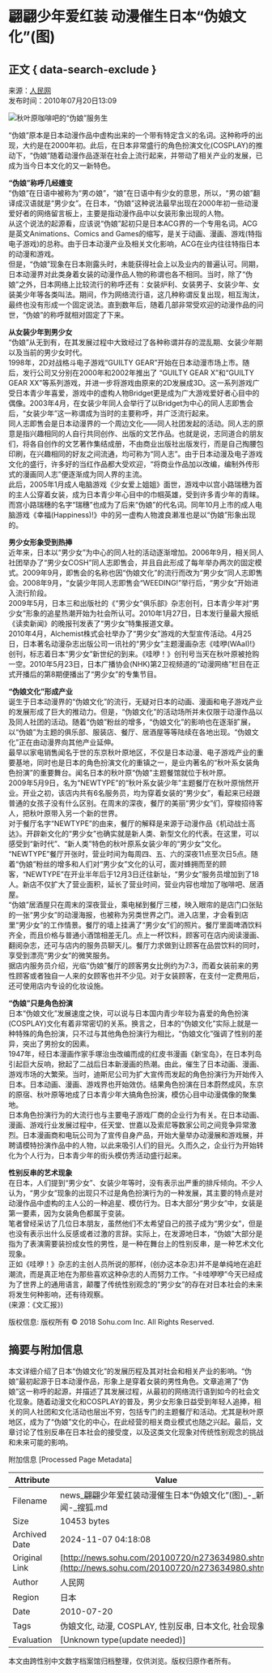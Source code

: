 # 翩翩少年爱红装 动漫催生日本“伪娘文化”(图)

## 正文 { data-search-exclude }


来源：[人民网](https://world.people.com.cn/GB/12196519.html)  
发布时间：2010年07月20日13:09

![秋叶原咖啡吧的“伪娘”服务生](https://photocdn.sohu.com/20100720/Img273634981.jpg)

“伪娘”原本是日本动漫作品中虚构出来的一个带有特定含义的名词。这种称呼的出现，大约是在2000年初。此后，在日本非常盛行的角色扮演文化(COSPLAY)的推动下，“伪娘”随着动漫作品逐渐在社会上流行起来，并带动了相关产业的发展，已成为当今日本文化的又一新特色。

**“伪娘”称呼几经嬗变**  
“伪娘”在日语中被称为“男の娘”，“娘”在日语中有少女的意思，所以，“男の娘”翻译成汉语就是“男少女”。在日本，“伪娘”这种说法最早出现在2000年初一些动漫爱好者的网络留言板上，主要是指动漫作品中以女装形象出现的人物。  
从这个说法的起源看，应该说“伪娘”起初只是日本ACG界的一个专用名词。ACG是英文Animations、Comics and Games的缩写，是关于动画、漫画、游戏(特指电子游戏)的总称。由于日本动漫产业及相关文化影响，ACG在业内往往特指日本的动漫和游戏。  
但是，“伪娘”现象在日本刚露头时，未能获得社会上以及业内的普遍认可。同期，日本动漫界对此类身着女装的动漫作品人物的称谓也各不相同。当时，除了“伪娘”之外，日本网络上比较流行的称呼还有：女装炉利、女装男子、女装少年、女装美少年等各类叫法。期间，作为网络流行语，这几种称谓反复出现，相互淘汰，最终也没有形成一个固定说法。直到数年后，随着几部非常受欢迎的动漫作品的问世，“伪娘”的称呼就相对固定了下来。

**从女装少年到男少女**  
“伪娘”从无到有，在其发展过程中大致经过了各种称谓并存的混乱期、女装少年期以及当前的男少女时代。  
1998年，2D对战格斗电子游戏“GUILTY GEAR”开始在日本动漫市场上市。随后，发行公司又分别在2000年和2002年推出了 “GUILTY GEAR X”和“GUILTY GEAR XX”等系列游戏，并进一步将游戏由原来的2D发展成3D。这一系列游戏广受日本青少年喜爱，游戏中的虚构人物Bridget更是成为广大游戏爱好者心目中的偶像。2003年4月，在女装少年同人会举行了以Bridget为中心的同人志即售会后，“女装少年”这一称谓成为当时的主要称呼，并广泛流行起来。  
同人志即售会是日本动漫界的一个周边文化——同人社团发起的活动。同人志的原意是指兴趣相同的人自行共同创作、出版的文艺作品。也就是说，志同道合的朋友们，将各自创作的文艺著作集结成册，不由商业出版社出版发行，而是自己掏腰包印刷，在兴趣相同的好友之间流通，均可称为“同人志”。由于日本动漫及电子游戏文化的盛行，许多好的当红作品都大受欢迎，“将商业作品加以改编，编制外传形式的漫画同人志”便逐渐成为同人界的主流。  
此后，2005年1月成人电脑游戏《少女爱上姐姐》面世，游戏中以宫小路瑞穗为首的主人公穿着女装，成为日本青少年心目中的巾帼英雄，受到许多青少年的青睐。而宫小路瑞穗的名字“瑞穗”也成为了后来“伪娘”的代名词。同年10月上市的成人电脑游戏《幸福(Happiness)!》中的另一虚构人物渡良濑准也是以“伪娘”形象出现的。

**男少女形象受到热捧**  
近年来，日本以“男少女”为中心的同人社的活动逐渐增加。2006年9月，相关同人社团举办了“男少女COSH”同人志即售会，并且自此形成了每年举办两次的固定模式。2009年9月，即售会的名称也因“伪娘文化”的流行而改为“男少女”同人志即售会。2008年9月，“女装少年同人志即售会“WEEDING!”举行后，“男少女”开始进入流行阶段。  
2009年5月，日本三和出版社的《“男少女”俱乐部》杂志创刊，日本青少年对“男少女”形象的追星热潮开始为社会所认可。2010年1月27日，日本发行量最大报纸《读卖新闻》的晚报刊发表了“男少女”特集报道文章。  
2010年4月，Alchemist株式会社举办了“男少女”游戏的大型宣传活动。4月25日，日本著名动漫杂志出版公司一讯社的“男少女”主题漫画杂志《哇咿(WAaI)!》创刊，标志着日本“男少女”新世纪的到来。《哇咿！》创刊号当天在秋叶原被抢购一空。2010年5月23日，日本广播协会(NHK)第2卫视频道的“动漫网络”栏目在正式开播后的第8期便播出了“男少女”的专集节目。

**“伪娘文化”形成产业**  
诞生于日本动漫界的“伪娘文化”的流行，无疑对日本的动画、漫画和电子游戏产业的发展形成了巨大的推动力。但是，“伪娘文化”的活动场所并未仅限于动漫作品以及同人社团的活动。随着“伪娘”粉丝的增多，“伪娘文化”的影响也在逐渐扩展，以“伪娘”为主题的俱乐部、服装店、餐厅、居酒屋等等陆续在各地出现。“伪娘文化”正在由动漫界向其他产业延伸。  
最早以家电销售闻名于世的东京秋叶原地区，不仅是日本动漫、电子游戏产业的重要基地，同时也是日本的角色扮演文化的重镇之一，是业内著名的“秋叶系女装角色扮演”的重要舞台。闻名日本的秋叶原“伪娘”主题餐馆就位于秋叶原。  
2009年5月9日，名为“NEWTYPE”的“秋叶系女装少年”主题餐厅在秋叶原悄然开业。开业之初，该店内共有6名服务员，均为穿着女装的“男少女”，看起来已经跟普通的女孩子没有什么区别。在周末的深夜，餐厅的美丽“男少女”们，穿梭招待客人，把秋叶原带入另一个新的世界。  
对于餐厅名字“NEWTYPE”的由来，餐厅的解释是来源于动漫作品《机动战士高达》。开辟新文化的“男少女”也确实就是新人类、新型文化的代表。在这里，可以感受到“新时代”、“新人类”特色的秋叶原系女装少年的“男少女”文化。  
“NEWTYPE”餐厅开张时，营业时间为每周四、五、六的深夜11点至次日5点。随着“伪娘”粉丝的增多和人们对“男少女”文化的认可，面对蜂拥而至的顾客，“NEWTYPE”在开业半年后于12月3日迁往新址，“男少女”服务员增加到了18人。新店不仅扩大了营业面积，延长了营业时间，营业内容也增加了咖啡吧、居酒屋。  
“伪娘”居酒屋只在周末的深夜营业，乘电梯到餐厅三楼，映入眼帘的是店门口张贴的一张“男少女”的动漫海报，也被称为另类世界之门。进入店里，才会看到店里“男少女”的工作情景。餐厅的墙上挂满了“男少女”们的照片。餐厅里面啤酒饮料齐全，而且价格与普通小酒馆相差无几。点上一杯饮料，顾客可在店内阅读漫画、翻阅杂志，还可与店内的服务员聊天儿。餐厅力求做到让顾客在品尝饮料的同时，享受到漂亮“男少女”的微笑服务。  
据店内服务员介绍，光临“伪娘”餐厅的顾客男女比例约为7∶3，而着女装前来的男性顾客或者独自一人来的女顾客也并不少见。对于女装顾客，在支付一定费用后，还可使用店内专设的化妆设施。

**“伪娘”只是角色扮演**  
日本“伪娘文化”发展速度之快，可以说与日本国内青少年较为喜爱的角色扮演(COSPLAY)文化有着非常密切的关系。换言之，日本的“伪娘文化”实际上就是一种特殊的角色扮演，只不过与其他角色扮演行为相比，“伪娘文化”强调了性别的差异，突出了男扮女的因素。  
1947年，经日本漫画作家手塚治虫改编而成的红皮书漫画《新宝岛》，在日本列岛引起巨大反响，掀起了二战后日本新漫画的热潮。由此，催生了日本动画、漫画、游戏市场的大繁荣。当时，迪斯尼公司为扩大宣传而发起的角色扮演行为开始传入日本。日本动画、漫画、游戏界也开始效仿。结果角色扮演在日本蔚然成风，东京的原宿、秋叶原等地成了日本青少年大搞角色扮演，模仿心目中动漫偶像的聚集地。  
日本角色扮演行为的大流行也与主要电子游戏厂商的企业行为有关。在日本动画、漫画、游戏行业发展过程中，任天堂、世嘉以及索尼等数家公司之间竞争异常激烈。日本漫画商和电玩公司为了宣传自身产品，开始大量举办动漫展和游戏展，并聘请模特扮演作品中的人物，以此来吸引人们的目光。久而久之，企业行为开始转化为个人行为，日本青少年的街头模仿秀活动盛行起来。

**性别反串的艺术现象**  
在日本，人们提到“男少女”、女装少年等时，没有表示出严重的排斥倾向。不少人认为，“男少女”现象的出现只不过是角色扮演行为的一种发展，其主要的特点是对动漫作品中虚构的主人公的一种追星、模仿行为。日本大部分“男少女”中，女装是第一要素，因为女装角色都属于变装。  
笔者曾经采访了几位日本朋友，虽然他们不太希望自己的孩子成为“男少女”，但是也没有表示出什么反感或者过激的言辞。实际上，在发源地日本，“伪娘”大部分是指为了表演需要装扮成女性的男性，是一种在舞台上的性别反串，是一种艺术文化现象。  
正如《哇咿！》杂志的主创人员所说的那样，(创办这本杂志)并不是单纯地在追赶潮流，而是真正地在为那些喜欢这种杂志的人而努力工作。“卡哇咿咿”今天已经成为了世界上的通用语言，颠覆了传统性别观念的“男少女”的存在对日本社会的未来将发生何种影响，还有待观察。  
(来源：《文汇报》)

版权信息: 版权所有 © 2018 Sohu.com Inc. All Rights Reserved.

## 摘要与附加信息

<!-- tcd_abstract -->
本文详细介绍了日本“伪娘文化”的发展历程及其对社会和相关产业的影响。“伪娘”最初起源于日本动漫作品，形象上是穿着女装的男性角色。文章追溯了“伪娘”这一称呼的起源，并描述了其发展过程，从最初的网络流行语到如今的社会文化现象。随着动漫文化和COSPLAY的普及，男少女形象日益受到年轻人追捧，相关的同人社团和文化活动也层出不穷，包括专门的主题餐厅和活动。尤其是秋叶原地区，成为了“伪娘”文化的中心，在此经营的相关商业模式也随之兴起。最后，文章讨论了性别反串在日本社会的接受度，以及这类文化现象对传统性别观念的挑战和未来可能的影响。
<!-- tcd_abstract_end -->

附加信息 [Processed Page Metadata]

| Attribute       | Value                                  |
|-----------------|----------------------------------------|
| Filename        | news_翩翩少年爱红装动漫催生日本“伪娘文化”(图)_-_新闻-_搜狐.md                             |
| Size            | 10453 bytes                           |
| Archived Date   | 2024-11-07 04:18:08                             |
| Original Link   | [http://news.sohu.com/20100720/n273634980.shtml](http://news.sohu.com/20100720/n273634980.shtml)                       |
| Author          | 人民网                               |
| Region          | 日本                               |
| Date            | 2010-07-20                                 |
| Tags            | 伪娘文化, 动漫, COSPLAY, 性别反串, 日本文化, 社会现象                                 |
| Evaluation            | [Unknown type(update needed)]                                 |
<!-- tcd_table_end -->

本文由跨性别中文数字档案馆归档整理，仅供浏览。版权归原作者所有。
